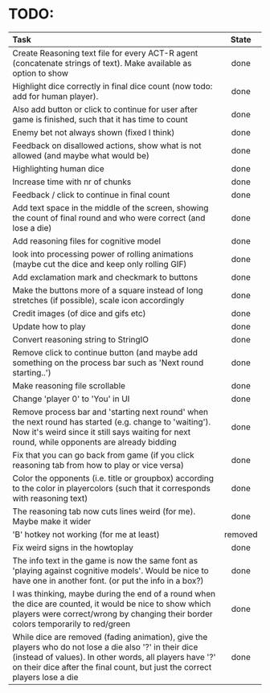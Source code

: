 # TODO:
| Task                                                                                                             |  State  |
|:-----------------------------------------------------------------------------------------------------------------|:-------:|
|Create Reasoning text file for every ACT-R agent (concatenate strings of text). Make available as option to show  |  done   |
|Highlight dice correctly in final dice count (now todo: add for human player).                                    |  done   |
|Also add button or click to continue for user after game is finished, such that it has time to count              |  done   |
|Enemy bet not always shown (fixed I think)                                                                        |  done   |
|Feedback on disallowed actions, show what is not allowed (and maybe what would be)                                |  done   |
|Highlighting human dice                                                                                           |  done   |
|Increase time with nr of chunks                                                                                   |  done   |
|Feedback / click to continue in final count                                                                       |  done   |
|Add text space in the middle of the screen, showing the count of final round and who were correct (and lose a die)|  done   |
|Add reasoning files for cognitive model                                                                           |  done   |
|look into processing power of rolling animations (maybe cut the dice and keep only rolling GIF)                   |  done   |
|Add exclamation mark and  checkmark to buttons                                                                    |  done   |
|Make the buttons more of a square instead of long stretches (if possible), scale icon accordingly                 |  done   |
|Credit images (of dice and gifs etc)                                                                              |  done   |
|Update how to play                                                                                                |  done   |
|Convert reasoning string to StringIO                                                                              |  done   |
|Remove click to continue button (and maybe add something on the process bar such as 'Next round starting..')      |  done   |
|Make reasoning file scrollable                                                                                    |  done   |
|Change 'player 0' to 'You' in UI                                                                                  |  done   |
|Remove process bar and 'starting next round' when the next round has started (e.g. change to 'waiting'). Now it's weird since it still says waiting for next round, while opponents are already bidding            |   done |
|Fix that you can go back from game (if you click reasoning tab from how to play or vice versa)                    |  done   |
|Color the opponents (i.e. title or groupbox) according to the color in playercolors (such that it corresponds with reasoning text) |   done    |
|The reasoning tab now cuts lines weird (for me). Maybe make it wider                                              |  done   |
|'B' hotkey not working (for me at least)                                                                          | removed |
|Fix weird signs in the howtoplay                                                                                  |  done   |
|The info text in the game is now the same font as 'playing against cognitive models'. Would be nice to have one in another font. (or put the info in a box?)                        | done |
|I was thinking, maybe during the end of a round when the dice are counted, it would be nice to show which players were correct/wrong by changing their border colors temporarily to red/green                        |  done   |
|While dice are removed (fading animation), give the players who do not lose a die also '?' in their dice (instead of values). In other words, all players have '?' on their dice after the final count, but just the correct players lose a die|  done  |